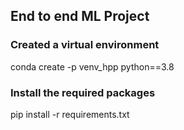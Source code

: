 ## End to end ML Project

### Created a virtual environment


conda create -p venv_hpp python==3.8

### Install the required packages 

pip install -r requirements.txt
